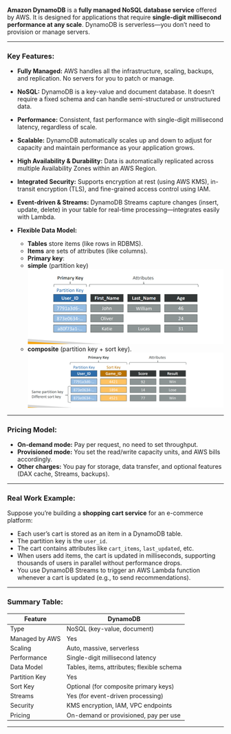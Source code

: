 **Amazon DynamoDB** is a **fully managed NoSQL database service** offered by AWS. It is designed for applications that require **single-digit millisecond performance at any scale**. DynamoDB is serverless—you don’t need to provision or manage servers.

---

### **Key Features:**

* **Fully Managed:**
  AWS handles all the infrastructure, scaling, backups, and replication. No servers for you to patch or manage.

* **NoSQL:**
  DynamoDB is a key-value and document database. It doesn’t require a fixed schema and can handle semi-structured or unstructured data.

* **Performance:**
  Consistent, fast performance with single-digit millisecond latency, regardless of scale.

* **Scalable:**
  DynamoDB automatically scales up and down to adjust for capacity and maintain performance as your application grows.

* **High Availability & Durability:**
  Data is automatically replicated across multiple Availability Zones within an AWS Region.

* **Integrated Security:**
  Supports encryption at rest (using AWS KMS), in-transit encryption (TLS), and fine-grained access control using IAM.

* **Event-driven & Streams:**
  DynamoDB Streams capture changes (insert, update, delete) in your table for real-time processing—integrates easily with Lambda.

* **Flexible Data Model:**

  * **Tables** store items (like rows in RDBMS).
  * **Items** are sets of attributes (like columns).
  * **Primary key**: 
  - **simple** (partition key)
  ![alt text](../resource/image_1.png)
  - **composite** (partition key + sort key).
  ![alt text](../resource/image_2.png)
---

### **Pricing Model:**

* **On-demand mode:** Pay per request, no need to set throughput.
* **Provisioned mode:** You set the read/write capacity units, and AWS bills accordingly.
* **Other charges:** You pay for storage, data transfer, and optional features (DAX cache, Streams, backups).

---

### **Real Work Example:**

Suppose you’re building a **shopping cart service** for an e-commerce platform:

* Each user’s cart is stored as an item in a DynamoDB table.
* The partition key is the `user_id`.
* The cart contains attributes like `cart_items`, `last_updated`, etc.
* When users add items, the cart is updated in milliseconds, supporting thousands of users in parallel without performance drops.
* You use DynamoDB Streams to trigger an AWS Lambda function whenever a cart is updated (e.g., to send recommendations).

---

### **Summary Table:**

| Feature        | DynamoDB                                   |
| -------------- | ------------------------------------------ |
| Type           | NoSQL (key-value, document)                |
| Managed by AWS | Yes                                        |
| Scaling        | Auto, massive, serverless                  |
| Performance    | Single-digit millisecond latency           |
| Data Model     | Tables, items, attributes; flexible schema |
| Partition Key  | Yes                                        |
| Sort Key       | Optional (for composite primary keys)      |
| Streams        | Yes (for event-driven processing)          |
| Security       | KMS encryption, IAM, VPC endpoints         |
| Pricing        | On-demand or provisioned, pay per use      |

---

